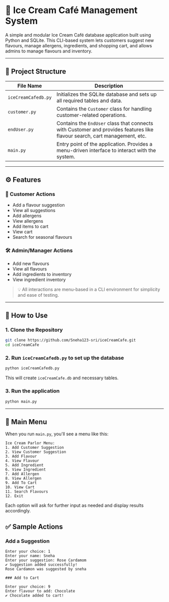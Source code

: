 
# 🍦 Ice Cream Café Management System

A simple and modular Ice Cream Café database application built using Python and SQLite. This CLI-based system lets customers suggest new flavours, manage allergens, ingredients, and shopping cart, and allows admins to manage flavours and inventory.

---

## 📁 Project Structure

| File Name           | Description                                                                 |
|---------------------|-----------------------------------------------------------------------------|
| `iceCreamCafedb.py` | Initializes the SQLite database and sets up all required tables and data.   |
| `customer.py`       | Contains the `Customer` class for handling customer-related operations.     |
| `endUser.py`        | Contains the `EndUser` class that connects with Customer and provides features like flavour search, cart management, etc. |
| `main.py`           | Entry point of the application. Provides a menu-driven interface to interact with the system. |

---

## ⚙️ Features

### 🧑 Customer Actions
- Add a flavour suggestion
- View all suggestions
- Add allergens
- View allergens
- Add items to cart
- View cart
- Search for seasonal flavours

### 🛠️ Admin/Manager Actions
- Add new flavours
- View all flavours
- Add ingredients to inventory
- View ingredient inventory

> 💡 All interactions are menu-based in a CLI environment for simplicity and ease of testing.

---

## 🧪 How to Use

### 1. Clone the Repository
```bash
git clone https://github.com/Sneha123-sri/iceCreamCafe.git
cd iceCreamCafe
```

### 2. Run `iceCreamCafedb.py` to set up the database
```bash
python iceCreamCafedb.py
```

This will create `iceCreamCafe.db` and necessary tables.

### 3. Run the application
```bash
python main.py
```

---

## 🧾 Main Menu

When you run `main.py`, you'll see a menu like this:

```
Ice Cream Parlor Menu:
1. Add Customer Suggestion
2. View Customer Suggestion
3. Add Flavour
4. View Flavour
5. Add Ingredient
6. View Ingredient
7. Add Allergen
8. View Allergen
9. Add To Cart
10. View Cart
11. Search Flavours
12. Exit
```

Each option will ask for further input as needed and display results accordingly.

## ✅ Sample Actions

### Add a Suggestion
```
Enter your choice: 1
Enter your name: Sneha
Enter your suggestion: Rose Cardamom
✔ Suggestion added successfully!
Rose Cardamon was suggested by sneha

### Add to Cart

Enter your choice: 9
Enter flavour to add: Chocolate
✔ Chocolate added to cart!


